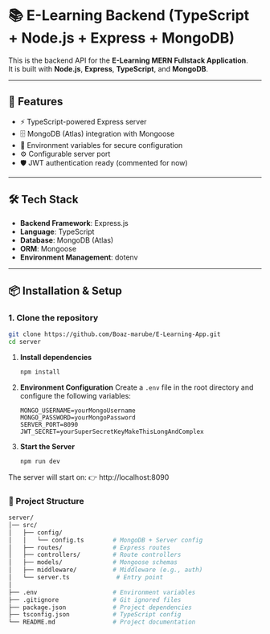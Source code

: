 # 📚 E-Learning Backend (TypeScript + Node.js + Express + MongoDB)

This is the backend API for the **E-Learning MERN Fullstack Application**.  
It is built with **Node.js**, **Express**, **TypeScript**, and **MongoDB**.

---

## 🚀 Features

- ⚡ TypeScript-powered Express server  
- 🗄️ MongoDB (Atlas) integration with Mongoose  
- 🔐 Environment variables for secure configuration  
- ⚙️ Configurable server port  
- 🛡️ JWT authentication ready (commented for now)  

---

## 🛠️ Tech Stack

- **Backend Framework**: Express.js  
- **Language**: TypeScript  
- **Database**: MongoDB (Atlas)  
- **ORM**: Mongoose  
- **Environment Management**: dotenv  

---

## 📦 Installation & Setup

### 1. Clone the repository
```bash
git clone https://github.com/Boaz-marube/E-Learning-App.git
cd server
```
1.  **Install dependencies**
    ```bash
    npm install
    ```

2.  **Environment Configuration**
    Create a `.env` file in the root directory and configure the following variables:
    ```env
    MONGO_USERNAME=yourMongoUsername
    MONGO_PASSWORD=yourMongoPassword
    SERVER_PORT=8090
    JWT_SECRET=yourSuperSecretKeyMakeThisLongAndComplex
    ```

3.  **Start the Server**
    ```bash
    npm run dev
    ```

The server will start on:
👉 http://localhost:8090


### 📂 Project Structure
```bash
server/
│── src/
│   ├── config/
│   │   └── config.ts        # MongoDB + Server config
│   ├── routes/              # Express routes
│   ├── controllers/         # Route controllers
│   ├── models/              # Mongoose schemas
│   ├── middleware/          # Middleware (e.g., auth)
│   └── server.ts             # Entry point
│
├── .env                     # Environment variables
├── .gitignore               # Git ignored files
├── package.json             # Project dependencies
├── tsconfig.json            # TypeScript config
└── README.md                # Project documentation
```
